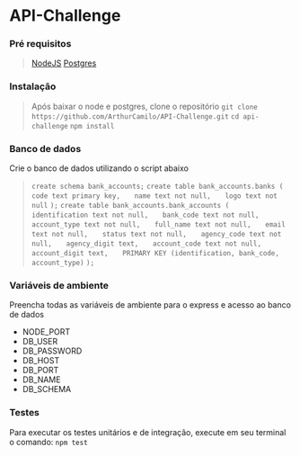 # API-Challenge
### Pré requisitos
> [NodeJS](https://nodejs.org/en/)
> [Postgres](https://www.postgresql.org/download/)
### Instalação
> Após baixar o node e postgres, clone o repositório
`git clone https://github.com/ArthurCamilo/API-Challenge.git`
`cd api-challenge`
`npm install`

### Banco de dados
Crie o banco de dados utilizando o script abaixo

> `create schema bank_accounts;`
`create table bank_accounts.banks (`
`	code text primary key,`
`	name text not null,`
`	logo text not null`
`);`
`create table bank_accounts.bank_accounts (`
`	identification text not null,`
`	bank_code text not null,`
`	account_type text not null,`
`	full_name text not null,`
`	email text not null,`
`	status text not null,`
`	agency_code text not null,`
`	agency_digit text,`
`	account_code text not null,`
`	account_digit text,`
`	PRIMARY KEY (identification, bank_code, account_type)`
`);`

### Variáveis de ambiente
Preencha todas as variáveis de ambiente para o express e acesso ao banco de dados
- NODE_PORT
- DB_USER
- DB_PASSWORD
- DB_HOST
- DB_PORT
- DB_NAME
- DB_SCHEMA

### Testes
Para executar os testes unitários e de integração, execute em seu terminal o comando:
`npm test`